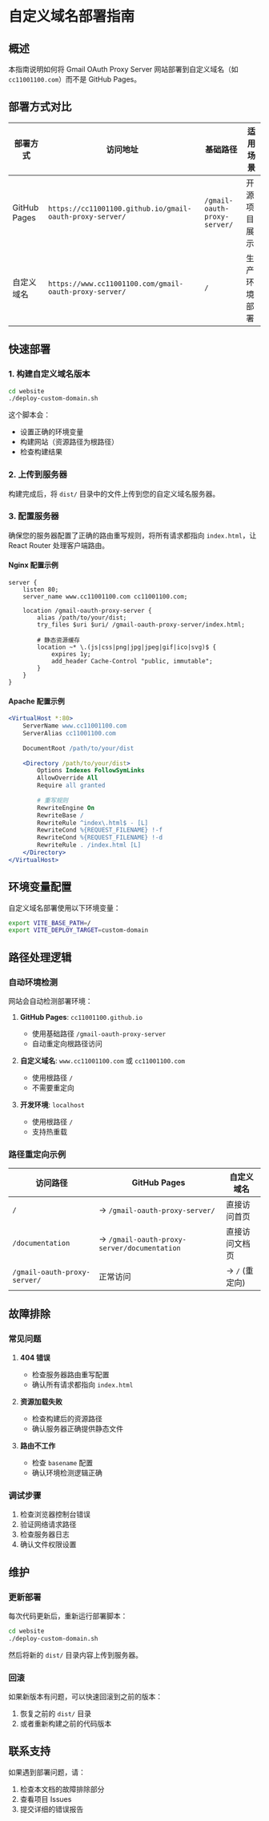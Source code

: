 # 自定义域名部署指南

## 概述

本指南说明如何将 Gmail OAuth Proxy Server 网站部署到自定义域名（如 `cc11001100.com`）而不是 GitHub Pages。

## 部署方式对比

| 部署方式 | 访问地址 | 基础路径 | 适用场景 |
|---------|---------|---------|---------|
| GitHub Pages | `https://cc11001100.github.io/gmail-oauth-proxy-server/` | `/gmail-oauth-proxy-server/` | 开源项目展示 |
| 自定义域名 | `https://www.cc11001100.com/gmail-oauth-proxy-server/` | `/` | 生产环境部署 |

## 快速部署

### 1. 构建自定义域名版本

```bash
cd website
./deploy-custom-domain.sh
```

这个脚本会：
- 设置正确的环境变量
- 构建网站（资源路径为根路径）
- 检查构建结果

### 2. 上传到服务器

构建完成后，将 `dist/` 目录中的文件上传到您的自定义域名服务器。

### 3. 配置服务器

确保您的服务器配置了正确的路由重写规则，将所有请求都指向 `index.html`，让 React Router 处理客户端路由。

#### Nginx 配置示例

```nginx
server {
    listen 80;
    server_name www.cc11001100.com cc11001100.com;
    
    location /gmail-oauth-proxy-server {
        alias /path/to/your/dist;
        try_files $uri $uri/ /gmail-oauth-proxy-server/index.html;
        
        # 静态资源缓存
        location ~* \.(js|css|png|jpg|jpeg|gif|ico|svg)$ {
            expires 1y;
            add_header Cache-Control "public, immutable";
        }
    }
}
```

#### Apache 配置示例

```apache
<VirtualHost *:80>
    ServerName www.cc11001100.com
    ServerAlias cc11001100.com
    
    DocumentRoot /path/to/your/dist
    
    <Directory /path/to/your/dist>
        Options Indexes FollowSymLinks
        AllowOverride All
        Require all granted
        
        # 重写规则
        RewriteEngine On
        RewriteBase /
        RewriteRule ^index\.html$ - [L]
        RewriteCond %{REQUEST_FILENAME} !-f
        RewriteCond %{REQUEST_FILENAME} !-d
        RewriteRule . /index.html [L]
    </Directory>
</VirtualHost>
```

## 环境变量配置

自定义域名部署使用以下环境变量：

```bash
export VITE_BASE_PATH=/
export VITE_DEPLOY_TARGET=custom-domain
```

## 路径处理逻辑

### 自动环境检测

网站会自动检测部署环境：

1. **GitHub Pages**: `cc11001100.github.io`
   - 使用基础路径 `/gmail-oauth-proxy-server`
   - 自动重定向根路径访问

2. **自定义域名**: `www.cc11001100.com` 或 `cc11001100.com`
   - 使用根路径 `/`
   - 不需要重定向

3. **开发环境**: `localhost`
   - 使用根路径 `/`
   - 支持热重载

### 路径重定向示例

| 访问路径 | GitHub Pages | 自定义域名 |
|---------|-------------|-----------|
| `/` | → `/gmail-oauth-proxy-server/` | 直接访问首页 |
| `/documentation` | → `/gmail-oauth-proxy-server/documentation` | 直接访问文档页 |
| `/gmail-oauth-proxy-server/` | 正常访问 | → `/` (重定向) |

## 故障排除

### 常见问题

1. **404 错误**
   - 检查服务器路由重写配置
   - 确认所有请求都指向 `index.html`

2. **资源加载失败**
   - 检查构建后的资源路径
   - 确认服务器正确提供静态文件

3. **路由不工作**
   - 检查 `basename` 配置
   - 确认环境检测逻辑正确

### 调试步骤

1. 检查浏览器控制台错误
2. 验证网络请求路径
3. 检查服务器日志
4. 确认文件权限设置

## 维护

### 更新部署

每次代码更新后，重新运行部署脚本：

```bash
cd website
./deploy-custom-domain.sh
```

然后将新的 `dist/` 目录内容上传到服务器。

### 回滚

如果新版本有问题，可以快速回滚到之前的版本：

1. 恢复之前的 `dist/` 目录
2. 或者重新构建之前的代码版本

## 联系支持

如果遇到部署问题，请：

1. 检查本文档的故障排除部分
2. 查看项目 Issues
3. 提交详细的错误报告 